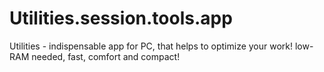 # Utilities.session.tools.app
Utilities - indispensable app for PC, that helps to optimize your work! low-RAM needed, fast, comfort and compact! 
